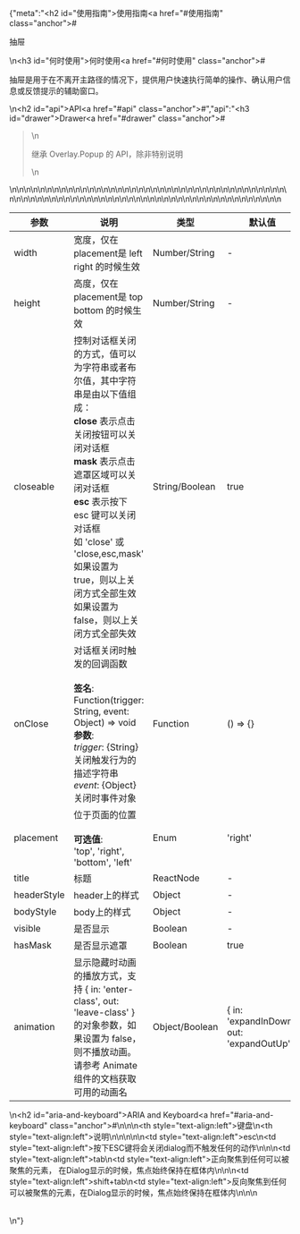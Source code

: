 {"meta":"<h2 id=\"&#x4F7F;&#x7528;&#x6307;&#x5357;\">&#x4F7F;&#x7528;&#x6307;&#x5357;<a href=\"#&#x4F7F;&#x7528;&#x6307;&#x5357;\" class=\"anchor\">#</a></h2><p>&#x62BD;&#x5C49;</p>\n<h3 id=\"&#x4F55;&#x65F6;&#x4F7F;&#x7528;\">&#x4F55;&#x65F6;&#x4F7F;&#x7528;<a href=\"#&#x4F55;&#x65F6;&#x4F7F;&#x7528;\" class=\"anchor\">#</a></h3><p>&#x62BD;&#x5C49;&#x662F;&#x7528;&#x4E8E;&#x5728;&#x4E0D;&#x79BB;&#x5F00;&#x4E3B;&#x8DEF;&#x5F84;&#x7684;&#x60C5;&#x51B5;&#x4E0B;&#xFF0C;&#x63D0;&#x4F9B;&#x7528;&#x6237;&#x5FEB;&#x901F;&#x6267;&#x884C;&#x7B80;&#x5355;&#x7684;&#x64CD;&#x4F5C;&#x3001;&#x786E;&#x8BA4;&#x7528;&#x6237;&#x4FE1;&#x606F;&#x6216;&#x53CD;&#x9988;&#x63D0;&#x793A;&#x7684;&#x8F85;&#x52A9;&#x7A97;&#x53E3;&#x3002;</p>\n<h2 id=\"api\">API<a href=\"#api\" class=\"anchor\">#</a></h2>","api":"<h3 id=\"drawer\">Drawer<a href=\"#drawer\" class=\"anchor\">#</a></h3><blockquote>\n<p>&#x7EE7;&#x627F; Overlay.Popup &#x7684; API&#xFF0C;&#x9664;&#x975E;&#x7279;&#x522B;&#x8BF4;&#x660E;</p>\n</blockquote>\n<table>\n<thead>\n<tr>\n<th>&#x53C2;&#x6570;</th>\n<th>&#x8BF4;&#x660E;</th>\n<th>&#x7C7B;&#x578B;</th>\n<th>&#x9ED8;&#x8BA4;&#x503C;</th>\n</tr>\n</thead>\n<tbody>\n<tr>\n<td>width</td>\n<td>&#x5BBD;&#x5EA6;&#xFF0C;&#x4EC5;&#x5728; placement&#x662F; left right &#x7684;&#x65F6;&#x5019;&#x751F;&#x6548;</td>\n<td>Number/String</td>\n<td>-</td>\n</tr>\n<tr>\n<td>height</td>\n<td>&#x9AD8;&#x5EA6;&#xFF0C;&#x4EC5;&#x5728; placement&#x662F; top bottom &#x7684;&#x65F6;&#x5019;&#x751F;&#x6548;</td>\n<td>Number/String</td>\n<td>-</td>\n</tr>\n<tr>\n<td>closeable</td>\n<td>&#x63A7;&#x5236;&#x5BF9;&#x8BDD;&#x6846;&#x5173;&#x95ED;&#x7684;&#x65B9;&#x5F0F;&#xFF0C;&#x503C;&#x53EF;&#x4EE5;&#x4E3A;&#x5B57;&#x7B26;&#x4E32;&#x6216;&#x8005;&#x5E03;&#x5C14;&#x503C;&#xFF0C;&#x5176;&#x4E2D;&#x5B57;&#x7B26;&#x4E32;&#x662F;&#x7531;&#x4EE5;&#x4E0B;&#x503C;&#x7EC4;&#x6210;&#xFF1A;<br><strong>close</strong> &#x8868;&#x793A;&#x70B9;&#x51FB;&#x5173;&#x95ED;&#x6309;&#x94AE;&#x53EF;&#x4EE5;&#x5173;&#x95ED;&#x5BF9;&#x8BDD;&#x6846;<br><strong>mask</strong> &#x8868;&#x793A;&#x70B9;&#x51FB;&#x906E;&#x7F69;&#x533A;&#x57DF;&#x53EF;&#x4EE5;&#x5173;&#x95ED;&#x5BF9;&#x8BDD;&#x6846;<br><strong>esc</strong> &#x8868;&#x793A;&#x6309;&#x4E0B; esc &#x952E;&#x53EF;&#x4EE5;&#x5173;&#x95ED;&#x5BF9;&#x8BDD;&#x6846;<br>&#x5982; &apos;close&apos; &#x6216; &apos;close,esc,mask&apos;<br>&#x5982;&#x679C;&#x8BBE;&#x7F6E;&#x4E3A; true&#xFF0C;&#x5219;&#x4EE5;&#x4E0A;&#x5173;&#x95ED;&#x65B9;&#x5F0F;&#x5168;&#x90E8;&#x751F;&#x6548;<br>&#x5982;&#x679C;&#x8BBE;&#x7F6E;&#x4E3A; false&#xFF0C;&#x5219;&#x4EE5;&#x4E0A;&#x5173;&#x95ED;&#x65B9;&#x5F0F;&#x5168;&#x90E8;&#x5931;&#x6548;</td>\n<td>String/Boolean</td>\n<td>true</td>\n</tr>\n<tr>\n<td>onClose</td>\n<td>&#x5BF9;&#x8BDD;&#x6846;&#x5173;&#x95ED;&#x65F6;&#x89E6;&#x53D1;&#x7684;&#x56DE;&#x8C03;&#x51FD;&#x6570;<br><br><strong>&#x7B7E;&#x540D;</strong>:<br>Function(trigger: String, event: Object) =&gt; void<br><strong>&#x53C2;&#x6570;</strong>:<br><em>trigger</em>: {String} &#x5173;&#x95ED;&#x89E6;&#x53D1;&#x884C;&#x4E3A;&#x7684;&#x63CF;&#x8FF0;&#x5B57;&#x7B26;&#x4E32;<br><em>event</em>: {Object} &#x5173;&#x95ED;&#x65F6;&#x4E8B;&#x4EF6;&#x5BF9;&#x8C61;</td>\n<td>Function</td>\n<td>() =&gt; {}</td>\n</tr>\n<tr>\n<td>placement</td>\n<td>&#x4F4D;&#x4E8E;&#x9875;&#x9762;&#x7684;&#x4F4D;&#x7F6E;<br><br><strong>&#x53EF;&#x9009;&#x503C;</strong>:<br>&apos;top&apos;, &apos;right&apos;, &apos;bottom&apos;, &apos;left&apos;</td>\n<td>Enum</td>\n<td>&apos;right&apos;</td>\n</tr>\n<tr>\n<td>title</td>\n<td>&#x6807;&#x9898;</td>\n<td>ReactNode</td>\n<td>-</td>\n</tr>\n<tr>\n<td>headerStyle</td>\n<td>header&#x4E0A;&#x7684;&#x6837;&#x5F0F;</td>\n<td>Object</td>\n<td>-</td>\n</tr>\n<tr>\n<td>bodyStyle</td>\n<td>body&#x4E0A;&#x7684;&#x6837;&#x5F0F;</td>\n<td>Object</td>\n<td>-</td>\n</tr>\n<tr>\n<td>visible</td>\n<td>&#x662F;&#x5426;&#x663E;&#x793A;</td>\n<td>Boolean</td>\n<td>-</td>\n</tr>\n<tr>\n<td>hasMask</td>\n<td>&#x662F;&#x5426;&#x663E;&#x793A;&#x906E;&#x7F69;</td>\n<td>Boolean</td>\n<td>true</td>\n</tr>\n<tr>\n<td>animation</td>\n<td>&#x663E;&#x793A;&#x9690;&#x85CF;&#x65F6;&#x52A8;&#x753B;&#x7684;&#x64AD;&#x653E;&#x65B9;&#x5F0F;&#xFF0C;&#x652F;&#x6301; { in: &apos;enter-class&apos;, out: &apos;leave-class&apos; } &#x7684;&#x5BF9;&#x8C61;&#x53C2;&#x6570;&#xFF0C;&#x5982;&#x679C;&#x8BBE;&#x7F6E;&#x4E3A; false&#xFF0C;&#x5219;&#x4E0D;&#x64AD;&#x653E;&#x52A8;&#x753B;&#x3002; &#x8BF7;&#x53C2;&#x8003; Animate &#x7EC4;&#x4EF6;&#x7684;&#x6587;&#x6863;&#x83B7;&#x53D6;&#x53EF;&#x7528;&#x7684;&#x52A8;&#x753B;&#x540D;</td>\n<td>Object/Boolean</td>\n<td>{ in: &apos;expandInDown&apos;, out: &apos;expandOutUp&apos; }</td>\n</tr>\n</tbody>\n</table>\n<h2 id=\"aria-and-keyboard\">ARIA and Keyboard<a href=\"#aria-and-keyboard\" class=\"anchor\">#</a></h2><table>\n<thead>\n<tr>\n<th style=\"text-align:left\">&#x952E;&#x76D8;</th>\n<th style=\"text-align:left\">&#x8BF4;&#x660E;</th>\n</tr>\n</thead>\n<tbody>\n<tr>\n<td style=\"text-align:left\">esc</td>\n<td style=\"text-align:left\">&#x6309;&#x4E0B;ESC&#x952E;&#x5C06;&#x4F1A;&#x5173;&#x95ED;dialog&#x800C;&#x4E0D;&#x89E6;&#x53D1;&#x4EFB;&#x4F55;&#x7684;&#x52A8;&#x4F5C;</td>\n</tr>\n<tr>\n<td style=\"text-align:left\">tab</td>\n<td style=\"text-align:left\">&#x6B63;&#x5411;&#x805A;&#x7126;&#x5230;&#x4EFB;&#x4F55;&#x53EF;&#x4EE5;&#x88AB;&#x805A;&#x7126;&#x7684;&#x5143;&#x7D20;&#xFF0C; &#x5728;Dialog&#x663E;&#x793A;&#x7684;&#x65F6;&#x5019;&#xFF0C;&#x7126;&#x70B9;&#x59CB;&#x7EC8;&#x4FDD;&#x6301;&#x5728;&#x6846;&#x4F53;&#x5185;</td>\n</tr>\n<tr>\n<td style=\"text-align:left\">shift+tab</td>\n<td style=\"text-align:left\">&#x53CD;&#x5411;&#x805A;&#x7126;&#x5230;&#x4EFB;&#x4F55;&#x53EF;&#x4EE5;&#x88AB;&#x805A;&#x7126;&#x7684;&#x5143;&#x7D20;&#xFF0C;&#x5728;Dialog&#x663E;&#x793A;&#x7684;&#x65F6;&#x5019;&#xFF0C;&#x7126;&#x70B9;&#x59CB;&#x7EC8;&#x4FDD;&#x6301;&#x5728;&#x6846;&#x4F53;&#x5185;</td>\n</tr>\n</tbody>\n</table>\n"}